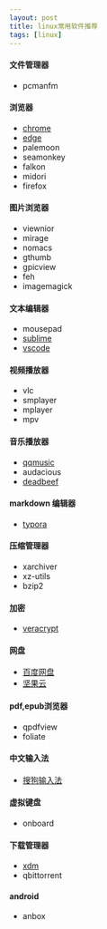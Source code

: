 ```yaml
---
layout: post
title: linux常用软件推荐
tags: [linux]
---
```


#### 文件管理器

- pcmanfm

#### 浏览器

- [chrome](https://www.google.com/chrome/)
- [edge](https://www.microsoft.com/en-us/edge)
- palemoon
- seamonkey
- falkon
- midori
- firefox

#### 图片浏览器
- viewnior
- mirage
- nomacs
- gthumb
- gpicview
- feh
- imagemagick

#### 文本编辑器

- mousepad
- [sublime](https://www.sublimetext.com/)
- [vscode](https://code.visualstudio.com/)

#### 视频播放器

- vlc
- smplayer
- mplayer
- mpv

#### 音乐播放器

- [qqmusic](https://y.qq.com/download/download.html)
- audacious
- [deadbeef](https://deadbeef.sourceforge.io/)

#### markdown 编辑器

- [typora](https://typora.io/)

#### 压缩管理器

- xarchiver
- xz-utils
- bzip2

#### 加密

- [veracrypt](https://www.veracrypt.fr/code/VeraCrypt/)

#### 网盘

- [百度网盘](https://pan.baidu.com/download)
- [坚果云](https://www.jianguoyun.com/s/downloads/linux)

#### pdf,epub浏览器

- qpdfview
- foliate

#### 中文输入法

- [搜狗输入法](https://pinyin.sogou.com/linux/?r=pinyin)

#### 虚拟键盘

- onboard

#### 下载管理器

- [xdm](https://xtremedownloadmanager.com/)
- qbittorrent

#### android

- anbox
